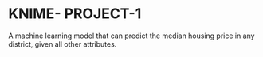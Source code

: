 # KNIME- PROJECT-1
 A machine learning model that can predict the median housing price in any district, given all other attributes.

